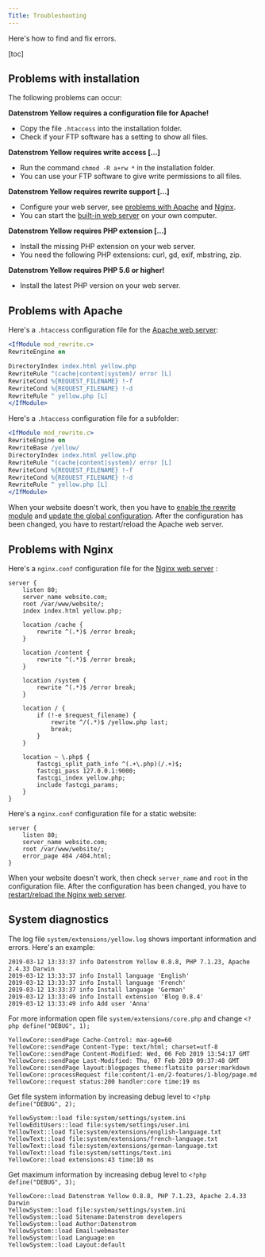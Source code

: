 ```yaml
---
Title: Troubleshooting
---
```

Here's how to find and fix errors.

[toc]

## Problems with installation

The following problems can occur:

**Datenstrom Yellow requires a configuration file for Apache!**

* Copy the file `.htaccess` into the installation folder.
* Check if your FTP software has a setting to show all files.

**Datenstrom Yellow requires write access […]**

* Run the command `chmod -R a+rw *` in the installation folder. 
* You can use your FTP software to give write permissions to all files.

**Datenstrom Yellow requires rewrite support […]**

* Configure your web server, see [problems with Apache](#problems-with-apache) and [Nginx](#problems-with-nginx).
* You can start the [built-in web server](https://github.com/datenstrom/yellow-extensions/tree/master/features/command#how-to-start-the-built-in-web-server) on your own computer.

**Datenstrom Yellow requires PHP extension […]**

* Install the missing PHP extension on your web server.
* You need the following PHP extensions: curl, gd, exif, mbstring, zip.

**Datenstrom Yellow requires PHP 5.6 or higher!**

* Install the latest PHP version on your web server.

## Problems with Apache

Here's a `.htaccess` configuration file for the [Apache web server](https://httpd.apache.org):

```apache
<IfModule mod_rewrite.c>
RewriteEngine on

DirectoryIndex index.html yellow.php
RewriteRule ^(cache|content|system)/ error [L]
RewriteCond %{REQUEST_FILENAME} !-f
RewriteCond %{REQUEST_FILENAME} !-d
RewriteRule ^ yellow.php [L]
</IfModule>
```

Here's a `.htaccess` configuration file for a subfolder:

```apache
<IfModule mod_rewrite.c>
RewriteEngine on
RewriteBase /yellow/
DirectoryIndex index.html yellow.php
RewriteRule ^(cache|content|system)/ error [L]
RewriteCond %{REQUEST_FILENAME} !-f
RewriteCond %{REQUEST_FILENAME} !-d
RewriteRule ^ yellow.php [L]
</IfModule>
```

When your website doesn't work, then you have to [enable the rewrite module](https://stackoverflow.com/questions/869092/how-to-enable-mod-rewrite-for-apache-2-2) and [update the global configuration](https://stackoverflow.com/questions/18740419/how-to-set-allowoverride-all). After the configuration has been changed, you have to restart/reload the Apache web server.

## Problems with Nginx

Here's a `nginx.conf` configuration file for the [Nginx web server](https://nginx.org/) :

```nginx
server {
    listen 80;
    server_name website.com;
    root /var/www/website/;
    index index.html yellow.php;

    location /cache {
        rewrite ^(.*)$ /error break;
    }

    location /content {
        rewrite ^(.*)$ /error break;
    }

    location /system {
        rewrite ^(.*)$ /error break;
    }

    location / {
        if (!-e $request_filename) {
            rewrite ^/(.*)$ /yellow.php last;
            break;
        }
    }

    location ~ \.php$ {
        fastcgi_split_path_info ^(.+\.php)(/.+)$;
        fastcgi_pass 127.0.0.1:9000;
        fastcgi_index yellow.php;
        include fastcgi_params;
    }
}
```

Here's a `nginx.conf` configuration file for a static website:

```nginx
server {
    listen 80;
    server_name website.com;
    root /var/www/website/;
    error_page 404 /404.html;
}
```

When your website doesn't work, then check `server_name` and `root` in the configuration file. After the configuration has been changed, you have to [restart/reload the Nginx web server](https://stackoverflow.com/questions/21292533/reload-nginx-configuration).

## System diagnostics

The log file `system/extensions/yellow.log` shows important information and errors. Here's an example:

```
2019-03-12 13:33:37 info Datenstrom Yellow 0.8.8, PHP 7.1.23, Apache 2.4.33 Darwin
2019-03-12 13:33:37 info Install language 'English'
2019-03-12 13:33:37 info Install language 'French'
2019-03-12 13:33:37 info Install language 'German'
2019-03-12 13:33:49 info Install extension 'Blog 0.8.4'
2019-03-12 13:33:49 info Add user 'Anna'
```

For more information open file `system/extensions/core.php` and change `<?php define("DEBUG", 1);`

```
YellowCore::sendPage Cache-Control: max-age=60
YellowCore::sendPage Content-Type: text/html; charset=utf-8
YellowCore::sendPage Content-Modified: Wed, 06 Feb 2019 13:54:17 GMT
YellowCore::sendPage Last-Modified: Thu, 07 Feb 2019 09:37:48 GMT
YellowCore::sendPage layout:blogpages theme:flatsite parser:markdown
YellowCore::processRequest file:content/1-en/2-features/1-blog/page.md
YellowCore::request status:200 handler:core time:19 ms
```

Get file system information by increasing debug level to `<?php define("DEBUG", 2);`
```
YellowSystem::load file:system/settings/system.ini
YellowEditUsers::load file:system/settings/user.ini
YellowText::load file:system/extensions/english-language.txt
YellowText::load file:system/extensions/french-language.txt
YellowText::load file:system/extensions/german-language.txt
YellowText::load file:system/settings/text.ini
YellowCore::load extensions:43 time:10 ms
```

Get maximum information by increasing debug level to `<?php define("DEBUG", 3);`
```
YellowCore::load Datenstrom Yellow 0.8.8, PHP 7.1.23, Apache 2.4.33 Darwin
YellowSystem::load file:system/settings/system.ini
YellowSystem::load Sitename:Datenstrom developers
YellowSystem::load Author:Datenstrom
YellowSystem::load Email:webmaster
YellowSystem::load Language:en
YellowSystem::load Layout:default
```

